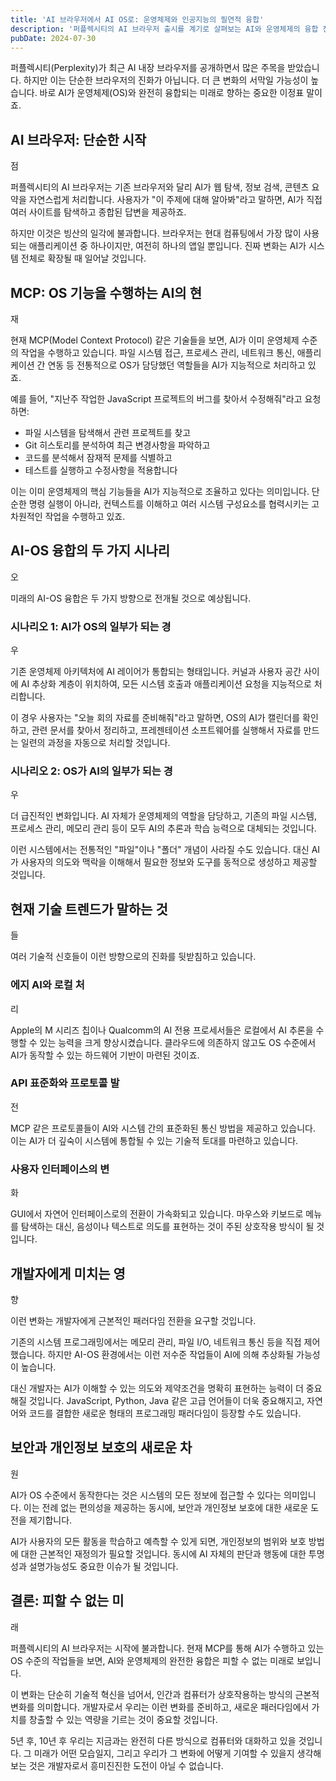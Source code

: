 ```yaml
---
title: 'AI 브라우저에서 AI OS로: 운영체제와 인공지능의 필연적 융합'
description: '퍼플렉시티의 AI 브라우저 출시를 계기로 살펴보는 AI와 운영체제의 융합 전망. MCP 기술과 함께 변화하는 컴퓨팅의 미래를 탐구합니다.'
pubDate: 2024-07-30
---
```


퍼플렉시티(Perplexity)가 최근 AI 내장 브라우저를 공개하면서 많은 주목을 받았습니다. 하지만 이는 단순한 브라우저의 진화가 아닙니다. 더 큰 변화의 서막일 가능성이 높습니다. 바로 AI가 운영체제(OS)와 완전히 융합되는 미래로 향하는 중요한 이정표 말이죠.

## AI 브라우저: 단순한 시작

점

퍼플렉시티의 AI 브라우저는 기존 브라우저와 달리 AI가 웹 탐색, 정보 검색, 콘텐츠 요약을 자연스럽게 처리합니다. 사용자가 "이 주제에 대해 알아봐"라고 말하면, AI가 직접 여러 사이트를 탐색하고 종합된 답변을 제공하죠.

하지만 이것은 빙산의 일각에 불과합니다. 브라우저는 현대 컴퓨팅에서 가장 많이 사용되는 애플리케이션 중 하나이지만, 여전히 하나의 앱일 뿐입니다. 진짜 변화는 AI가 시스템 전체로 확장될 때 일어날 것입니다.

## MCP: OS 기능을 수행하는 AI의 현

재

현재 MCP(Model Context Protocol) 같은 기술들을 보면, AI가 이미 운영체제 수준의 작업을 수행하고 있습니다. 파일 시스템 접근, 프로세스 관리, 네트워크 통신, 애플리케이션 간 연동 등 전통적으로 OS가 담당했던 역할들을 AI가 지능적으로 처리하고 있죠.

예를 들어, "지난주 작업한 JavaScript 프로젝트의 버그를 찾아서 수정해줘"라고 요청하면:

- 파일 시스템을 탐색해서 관련 프로젝트를 찾고
- Git 히스토리를 분석하여 최근 변경사항을 파악하고
- 코드를 분석해서 잠재적 문제를 식별하고
- 테스트를 실행하고 수정사항을 적용합니다

이는 이미 운영체제의 핵심 기능들을 AI가 지능적으로 조율하고 있다는 의미입니다. 단순한 명령 실행이 아니라, 컨텍스트를 이해하고 여러 시스템 구성요소를 협력시키는 고차원적인 작업을 수행하고 있죠.

## AI-OS 융합의 두 가지 시나리

오

미래의 AI-OS 융합은 두 가지 방향으로 전개될 것으로 예상됩니다.

### 시나리오 1: AI가 OS의 일부가 되는 경

우

기존 운영체제 아키텍처에 AI 레이어가 통합되는 형태입니다. 커널과 사용자 공간 사이에 AI 추상화 계층이 위치하여, 모든 시스템 호출과 애플리케이션 요청을 지능적으로 처리합니다.

이 경우 사용자는 "오늘 회의 자료를 준비해줘"라고 말하면, OS의 AI가 캘린더를 확인하고, 관련 문서를 찾아서 정리하고, 프레젠테이션 소프트웨어를 실행해서 자료를 만드는 일련의 과정을 자동으로 처리할 것입니다.

### 시나리오 2: OS가 AI의 일부가 되는 경

우

더 급진적인 변화입니다. AI 자체가 운영체제의 역할을 담당하고, 기존의 파일 시스템, 프로세스 관리, 메모리 관리 등이 모두 AI의 추론과 학습 능력으로 대체되는 것입니다.

이런 시스템에서는 전통적인 "파일"이나 "폴더" 개념이 사라질 수도 있습니다. 대신 AI가 사용자의 의도와 맥락을 이해해서 필요한 정보와 도구를 동적으로 생성하고 제공할 것입니다.

## 현재 기술 트렌드가 말하는 것

들

여러 기술적 신호들이 이런 방향으로의 진화를 뒷받침하고 있습니다.

### 에지 AI와 로컬 처

리

Apple의 M 시리즈 칩이나 Qualcomm의 AI 전용 프로세서들은 로컬에서 AI 추론을 수행할 수 있는 능력을 크게 향상시켰습니다. 클라우드에 의존하지 않고도 OS 수준에서 AI가 동작할 수 있는 하드웨어 기반이 마련된 것이죠.

### API 표준화와 프로토콜 발

전

MCP 같은 프로토콜들이 AI와 시스템 간의 표준화된 통신 방법을 제공하고 있습니다. 이는 AI가 더 깊숙이 시스템에 통합될 수 있는 기술적 토대를 마련하고 있습니다.

### 사용자 인터페이스의 변

화

GUI에서 자연어 인터페이스로의 전환이 가속화되고 있습니다. 마우스와 키보드로 메뉴를 탐색하는 대신, 음성이나 텍스트로 의도를 표현하는 것이 주된 상호작용 방식이 될 것입니다.

## 개발자에게 미치는 영

향

이런 변화는 개발자에게 근본적인 패러다임 전환을 요구할 것입니다.

기존의 시스템 프로그래밍에서는 메모리 관리, 파일 I/O, 네트워크 통신 등을 직접 제어했습니다. 하지만 AI-OS 환경에서는 이런 저수준 작업들이 AI에 의해 추상화될 가능성이 높습니다.

대신 개발자는 AI가 이해할 수 있는 의도와 제약조건을 명확히 표현하는 능력이 더 중요해질 것입니다. JavaScript, Python, Java 같은 고급 언어들이 더욱 중요해지고, 자연어와 코드를 결합한 새로운 형태의 프로그래밍 패러다임이 등장할 수도 있습니다.

## 보안과 개인정보 보호의 새로운 차

원

AI가 OS 수준에서 동작한다는 것은 시스템의 모든 정보에 접근할 수 있다는 의미입니다. 이는 전례 없는 편의성을 제공하는 동시에, 보안과 개인정보 보호에 대한 새로운 도전을 제기합니다.

AI가 사용자의 모든 활동을 학습하고 예측할 수 있게 되면, 개인정보의 범위와 보호 방법에 대한 근본적인 재정의가 필요할 것입니다. 동시에 AI 자체의 판단과 행동에 대한 투명성과 설명가능성도 중요한 이슈가 될 것입니다.

## 결론: 피할 수 없는 미

래

퍼플렉시티의 AI 브라우저는 시작에 불과합니다. 현재 MCP를 통해 AI가 수행하고 있는 OS 수준의 작업들을 보면, AI와 운영체제의 완전한 융합은 피할 수 없는 미래로 보입니다.

이 변화는 단순히 기술적 혁신을 넘어서, 인간과 컴퓨터가 상호작용하는 방식의 근본적 변화를 의미합니다. 개발자로서 우리는 이런 변화를 준비하고, 새로운 패러다임에서 가치를 창출할 수 있는 역량을 기르는 것이 중요할 것입니다.

5년 후, 10년 후 우리는 지금과는 완전히 다른 방식으로 컴퓨터와 대화하고 있을 것입니다. 그 미래가 어떤 모습일지, 그리고 우리가 그 변화에 어떻게 기여할 수 있을지 생각해보는 것은 개발자로서 흥미진진한 도전이 아닐 수 없습니다.
